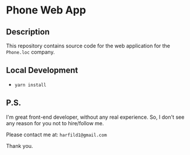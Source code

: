 # Phone Web App

## Description

This repository contains source code for the web application for the `Phone.loc` company.

## Local Development
 - `yarn install`

## P.S.

I'm great front-end developer, without any real experience. So, I don't see any reason for you not to hire/follow me.

Please contact me at: `harfild1@gmail.com`

Thank you.
